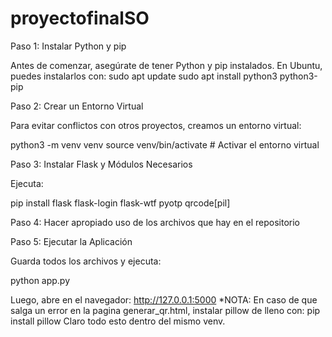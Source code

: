 # proyectofinalSO

Paso 1: Instalar Python y pip

Antes de comenzar, asegúrate de tener Python y pip instalados. En Ubuntu, puedes instalarlos con:
          sudo apt update
        sudo apt install python3 python3-pip

Paso 2: Crear un Entorno Virtual

Para evitar conflictos con otros proyectos, creamos un entorno virtual:

   python3 -m venv venv
  source venv/bin/activate  # Activar el entorno virtual

Paso 3: Instalar Flask y Módulos Necesarios

Ejecuta:

  pip install flask flask-login flask-wtf pyotp qrcode[pil]

Paso 4: Hacer apropiado uso de los archivos que hay en el repositorio

Paso 5: Ejecutar la Aplicación

Guarda todos los archivos y ejecuta:

  python app.py

Luego, abre en el navegador:
    http://127.0.0.1:5000
*NOTA: En caso de que salga un error en la pagina generar_qr.html, instalar pillow de lleno con:
    pip install pillow
Claro todo esto dentro del mismo venv.

